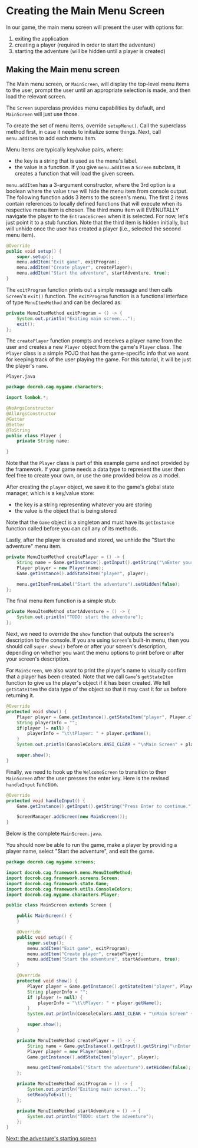 # Creating the Main Menu Screen

In our game, the main menu screen will present the user with options for:
1. exiting the application
2. creating a player (required in order to start the adventure)
3. starting the adventure (will be hidden until a player is created)


## Making the Main menu screen

The Main menu screen, or `MainScreen`, will display the top-level menu items to the user, prompt the user until an appropriate selection is made, and then load the relevant screen.

The `Screen` superclass provides menu capabilities by default, and `MainScreen` will just use those.

To create the set of menu items, override `setupMenu()`. Call the superclass method first, in case it needs to initialize some things. Next, call `menu.addItem` to add each menu item.

Menu items are typically key/value pairs, where:
- the key is a string that is used as the menu's label.
- the value is a function. If you give `menu.addItem` a `Screen` subclass, it creates a function that will load the given screen.

`menu.addItem` has a 3-argument constructor, where the 3rd option is a boolean where the value `true` will hide the menu item from console output. The following function adds 3 items to the screen's menu. The first 2 items contain references to locally defined functions that will execute when its respective menu item is chosen. The third menu item will EVENUTALLY navigate the player to the `EntranceScreen` when it is selected. For now, let's just point it to a stub function. Note that the third item is hidden initially, but will unhide once the user has created a player (i.e., selected the second menu item).

```java
@Override
public void setup() {
    super.setup();
    menu.addItem("Exit game", exitProgram);
    menu.addItem("Create player", createPlayer);
    menu.addItem("Start the adventure", startAdventure, true);
}
```

The `exitProgram` function prints out a simple message and then calls `Screen`'s `exit()` function. The `exitProgram` function is a functional interface of type `MenuItemMethod` and can be declared as:
```java
private MenuItemMethod exitProgram = () -> {
    System.out.println("Exiting main screen...");
    exit();
};
```

The `createPlayer` function prompts and receives a player name from the user and creates a new `Player` object from the game's `Player` class. The `Player` class is a simple POJO that has the game-specific info that we want for keeping track of the user playing the game. For this tutorial, it will be just the player's `name`.

`Player.java`
```java
package docrob.cag.mygame.characters;

import lombok.*;

@NoArgsConstructor
@AllArgsConstructor
@Getter
@Setter
@ToString
public class Player {
    private String name;

}
```

Note that the `Player` class is part of this example game and not provided by the framework. If your game needs a data type to represent the user then feel free to create your own, or use the one provided below as a model.

After creating the `player` object, we save it to the game's global state manager, which is a key/value store:
- the key is a string representing whatever you are storing
- the value is the object that is being stored

Note that the `Game` object is a singleton and must have its `getInstance` function called before you can call any of its methods.

Lastly, after the player is created and stored, we unhide the "Start the adventure" menu item.

```java
private MenuItemMethod createPlayer = () -> {
    String name = Game.getInstance().getInput().getString("\nEnter your name: ");
    Player player = new Player(name);
    Game.getInstance().addStateItem("player", player);

    menu.getItemFromLabel("Start the adventure").setHidden(false);
};
```

The final menu item function is a simple stub:

```java
private MenuItemMethod startAdventure = () -> {
    System.out.println("TODO: start the adventure");
};
```

Next, we need to override the `show` function that outputs the screen's description to the console. If you are using `Screen`'s built-in menu, then you should call `super.show()` before or after your screen's description, depending on whether you want the menu options to print before or after your screen's description. 

For `MainScreen`, we also want to print the player's name to visually confirm that a player has been created. Note that we call `Game`'s `getStateItem` function to give us the player's object if it has been created. We tell `getStateItem` the data type of the object so that it may cast it for us before returning it.

```java
@Override
protected void show() {
    Player player = Game.getInstance().getStateItem("player", Player.class);
    String playerInfo = "";
    if(player != null) {
        playerInfo = "\t\tPlayer: " + player.getName();
    }
    System.out.println(ConsoleColors.ANSI_CLEAR + "\nMain Screen" + playerInfo);

    super.show();
}
```

Finally, we need to hook up the `WelcomeScreen` to transition to then `MainScreen` after the user presses the enter key. Here is the revised `handleInput` function.
```java
@Override
protected void handleInput() {
    Game.getInstance().getInput().getString("Press Enter to continue.");

    ScreenManager.addScreen(new MainScreen());
}
```

Below is the complete `MainScreen.java`.

You should now be able to run the game, make a player by providing a player name, select "Start the adventure", and exit the game.

```java
package docrob.cag.mygame.screens;

import docrob.cag.framework.menu.MenuItemMethod;
import docrob.cag.framework.screens.Screen;
import docrob.cag.framework.state.Game;
import docrob.cag.framework.utils.ConsoleColors;
import docrob.cag.mygame.characters.Player;

public class MainScreen extends Screen {

    public MainScreen() {
    }

    @Override
    public void setup() {
        super.setup();
        menu.addItem("Exit game", exitProgram);
        menu.addItem("Create player", createPlayer);
        menu.addItem("Start the adventure", startAdventure, true);
    }

    @Override
    protected void show() {
        Player player = Game.getInstance().getStateItem("player", Player.class);
        String playerInfo = "";
        if (player != null) {
            playerInfo = "\t\tPlayer: " + player.getName();
        }
        System.out.println(ConsoleColors.ANSI_CLEAR + "\nMain Screen" + playerInfo);

        super.show();
    }

    private MenuItemMethod createPlayer = () -> {
        String name = Game.getInstance().getInput().getString("\nEnter your name: ");
        Player player = new Player(name);
        Game.getInstance().addStateItem("player", player);

        menu.getItemFromLabel("Start the adventure").setHidden(false);
    };

    private MenuItemMethod exitProgram = () -> {
        System.out.println("Exiting main screen...");
        setReadyToExit();
    };

    private MenuItemMethod startAdventure = () -> {
        System.out.println("TODO: start the adventure");
    };
}
```

[Next: the adventure's starting screen](entrancescreen.md)